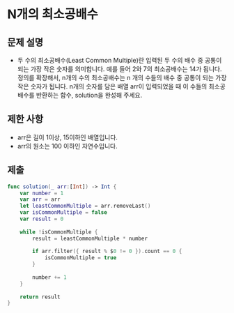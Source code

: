 # N개의 최소공배수
## 문제 설명
- 두 수의 최소공배수(Least Common Multiple)란 입력된 두 수의 배수 중 공통이 되는 가장 작은 숫자를 의미합니다. 예를 들어 2와 7의 최소공배수는 14가 됩니다. 정의를 확장해서, n개의 수의 최소공배수는 n 개의 수들의 배수 중 공통이 되는 가장 작은 숫자가 됩니다. n개의 숫자를 담은 배열 arr이 입력되었을 때 이 수들의 최소공배수를 반환하는 함수, solution을 완성해 주세요.

## 제한 사항
- arr은 길이 1이상, 15이하인 배열입니다.
- arr의 원소는 100 이하인 자연수입니다.

## 제출
```swift
func solution(_ arr:[Int]) -> Int {
    var number = 1
    var arr = arr
    let leastCommonMultiple = arr.removeLast()
    var isCommonMultiple = false
    var result = 0
    
    while !isCommonMultiple {
        result = leastCommonMultiple * number
        
        if arr.filter({ result % $0 != 0 }).count == 0 {
            isCommonMultiple = true
        }
        
        number += 1
    }
    
    return result
}
```
